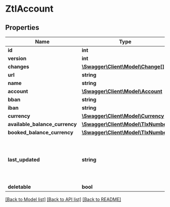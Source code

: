 # ZtlAccount

## Properties
Name | Type | Description | Notes
------------ | ------------- | ------------- | -------------
**id** | **int** |  | [optional] 
**version** | **int** |  | [optional] 
**changes** | [**\Swagger\Client\Model\Change[]**](Change.md) |  | [optional] 
**url** | **string** |  | [optional] 
**name** | **string** |  | [optional] 
**account** | [**\Swagger\Client\Model\Account**](Account.md) |  | [optional] 
**bban** | **string** |  | [optional] 
**iban** | **string** |  | [optional] 
**currency** | [**\Swagger\Client\Model\Currency**](Currency.md) |  | [optional] 
**available_balance_currency** | [**\Swagger\Client\Model\TlxNumber**](TlxNumber.md) |  | [optional] 
**booked_balance_currency** | [**\Swagger\Client\Model\TlxNumber**](TlxNumber.md) |  | [optional] 
**last_updated** | **string** | Last time the account information was updated, mainly balance. | [optional] 
**deletable** | **bool** |  | [optional] 

[[Back to Model list]](../README.md#documentation-for-models) [[Back to API list]](../README.md#documentation-for-api-endpoints) [[Back to README]](../README.md)


